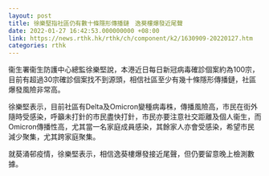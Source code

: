 ```yaml
---
layout: post
title: 徐樂堅指社區仍有數十條隱形傳播鏈　逸葵樓爆發近尾聲
date: 2022-01-27 16:42:53.000000000 +08:00
link: https://news.rthk.hk/rthk/ch/component/k2/1630909-20220127.htm
categories: rthk
---
```


衞生署衞生防護中心總監徐樂堅說，本港近日每日新冠病毒確診個案約為100宗，目前有超過30宗確診個案找不到源頭，相信社區至少有幾十條隱形傳播鏈，社區爆發風險非常高。

徐樂堅表示，目前社區有Delta及Omicron變種病毒株，傳播風險高，市民在街外隨時受感染，呼籲未打針的市民盡快打針，市民亦要注意社交距離及個人衞生，而Omicron傳播性高，尤其當一名家庭成員感染，其餘家人亦會受感染，希望市民減少聚集，尤其跨家庭聚集。

就葵涌邨疫情，徐樂堅表示，相信逸葵樓爆發接近尾聲，但仍要留意晚上檢測數據。
